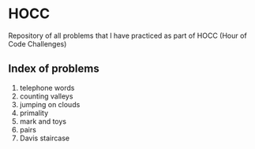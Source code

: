 # HOCC

Repository of all problems that I have practiced as part of HOCC (Hour of Code Challenges)


## Index of problems
1. telephone words
2. counting valleys
3. jumping on clouds
4. primality
5. mark and toys
6. pairs
7. Davis staircase